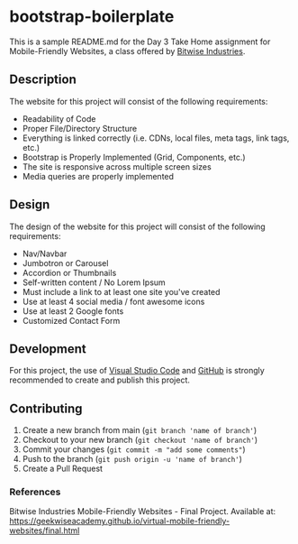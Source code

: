 # bootstrap-boilerplate
This is a sample README.md for the Day 3 Take Home assignment for Mobile-Friendly Websites, a class offered by [Bitwise Industries](https://bitwiseindustries.com/).

## Description
The website for this project will consist of the following requirements:

- Readability of Code
- Proper File/Directory Structure
- Everything is linked correctly (i.e. CDNs, local files, meta tags, link tags, etc.)
- Bootstrap is Properly Implemented (Grid, Components, etc.)
- The site is responsive across multiple screen sizes
- Media queries are properly implemented

## Design
The design of the website for this project will consist of the following requirements:

- Nav/Navbar
- Jumbotron or Carousel
- Accordion or Thumbnails
- Self-written content / No Lorem Ipsum
- Must include a link to at least one site you've created
- Use at least 4 social media / font awesome icons
- Use at least 2 Google fonts
- Customized Contact Form

## Development
For this project, the use of [Visual Studio Code](https://code.visualstudio.com/) and [GitHub](https://github.com) is strongly recommended to create and publish this project.

## Contributing
1. Create a new branch from main (`git branch 'name of branch'`)
2. Checkout to your new branch (`git checkout 'name of branch'`)
3. Commit your changes (`git commit -m "add some comments"`)
4. Push to the branch (`git push origin -u 'name of branch'`)
5. Create a Pull Request

### References 
Bitwise Industries Mobile-Friendly Websites - Final Project. Available at: https://geekwiseacademy.github.io/virtual-mobile-friendly-websites/final.html
